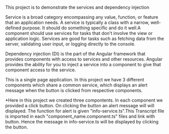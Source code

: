 This project is to demonstrate the services and dependency injection

Service is a broad category encompassing any value, function, or feature that an application needs. A service is typically a class with a narrow, well-defined purpose. It should do something specific and do it well.A component should use services for tasks that don't involve the view or application logic. Services are good for tasks such as fetching data from the server, validating user input, or logging directly to the console.

Dependency injection (DI) is the part of the Angular framework that provides components with access to services and other resources. Angular provides the ability for you to inject a service into a component to give that component access to the service.

This is a single page application. In this project we have 3 different components which share a common service, which displays an alert message when the button is clicked from respective components.

*Here in this project we created three compontents.
In each component we provided a click button. On clicking the button an alert message will will displayed.
The function for alert is given "info-service.ts".This Transcript file is imported in each "component_name.component.ts" files and link with button.
Hence the message in info-service.ts will be displayed by clicking the button.
